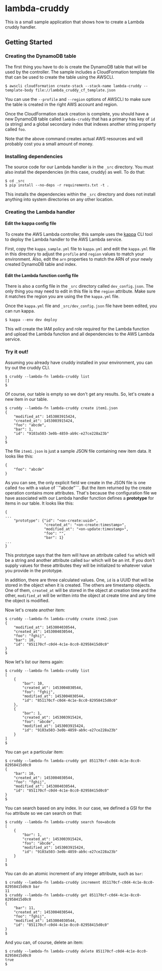 # lambda-cruddy

This is a small sample application that shows how to create a Lambda cruddy
handler.

## Getting Started

### Creating the DynamoDB table

The first thing you have to do is create the DynamoDB table that will be used
by the controller.  The sample includes a CloudFormation template file that can
be used to create the table using the AWSCLI.

```
$ awscli cloudformation create-stack --stack-name lambda-cruddy --template-body file://lambda_cruddy_cf_template.json
```

You can use the ``--profile`` and ``--region`` options of AWSCLI to make sure
the table is created in the right AWS account and region.

Once the CloudFormation stack creation is complete, you should have a new
DynamoDB table called ``lambda-cruddy`` that has a primary has key of ``id`` (a
string) and a global secondary index that indexes another string property
called ``foo``.

Note that the above command creates actual AWS resources and will probably cost
you a small amount of money.

### Installing dependencies

The source code for our Lambda handler is in the ``_src`` directory.  You must
also install the dependencies (in this case, cruddy) as well.  To do that:

```
$ cd _src
$ pip install --no-deps -r requirements.txt -t .
```

This installs the dependencies within the ``_src`` directory and does not
install anything into system directories on any other location.

### Creating the Lambda handler

#### Edit the kappa config file

To create the AWS Lambda controller, this sample uses the
[kappa](https://github.com/garnaat/kappa) CLI tool to deploy the Lambda handler
to the AWS Lambda service.

First, copy the ``kappa_sample.yml`` file to ``kappa.yml`` and edit the
``kappa.yml`` file in this directory to adjust the ``profile`` and ``region``
values to match your environment.  Also, edit the ``arn`` properties to match
the ARN of your newly created DynamoDB table and index.

#### Edit the Lambda function config file

There is also a config file in the ``_src`` directory called
``dev_config.json``.  The only thing you may need to edit in this file is the
``region`` attribute.  Make sure it matches the region you are using the the
``kappa.yml`` file.

Once the ``kappa.yml`` file and ``_src/dev_config.json`` file have been edited,
you can run kappa.

```
$ kappa --env dev deploy
```

This will create the IAM policy and role required for the Lambda function and
upload the Lambda function and all dependencies to the AWS Lambda service.

### Try it out!

Assuming you already have cruddy installed in your environment, you can try out
the cruddy CLI.

```
$ cruddy --lambda-fn lambda-cruddy list
[]
$
```

Of course, our table is empty so we don't get any results.  So, let's create a
new item in our table.

```
$ cruddy --lambda-fn lambda-cruddy create item1.json
{
    "modified_at": 1453003915424, 
    "created_at": 1453003915424, 
    "foo": "abcde", 
    "bar": 1, 
    "id": "9103a503-3e0b-4859-ab9c-e27ce228a23b"
}
$
```

The file ``item1.json`` is just a sample JSON file containing new item data.
It looks like this:

```
{
    "foo": "abcde"
}
```

As you can see, the only explicit field we create in the JSON file is one
called ``foo`` with a value of ``"abcde"```.  But the item returned by the
create operation contains more attributes.  That's because the configuration
file we have associated with our Lambda handler function defines a
**prototype** for items in our table.  It looks like this:

```
{
...
    "prototype": {"id": "<on-create:uuid>",
                  "created_at": "<on-create:timestamp>",
                  "modified_at": "<on-update:timestamp>",
                  "foo": "",
                  "bar": 1}
...
}
```

This prototype says that the item will have an attribute called ``foo`` which
will be a string and another attribute called ``bar`` which will be an int.  If
you don't supply values for these attributes they will be initialized to
whatever value you provide in the prototype.

In addition, there are three calculated values.  One, ``id`` is a UUID that
will be stored in the object when it is created.  The others are timestamp
objects.  One of them, ``created_at`` will be stored in the object at creation
time and the other, ``modified_at`` will be written into the object at create
time and any time the object is modified.

Now let's create another item:

```
$ cruddy --lambda-fn lambda-cruddy create item2.json
{
    "modified_at": 1453004030544, 
    "created_at": 1453004030544, 
    "foo": "fghij", 
    "bar": 10, 
    "id": "851170cf-c0d4-4c1e-8cc0-82958415d0c0"
}
$
```

Now let's list our items again:

```
$ cruddy --lambda-fn lambda-cruddy list
[
    {
        "bar": 10, 
        "created_at": 1453004030544, 
        "foo": "fghij", 
        "modified_at": 1453004030544, 
        "id": "851170cf-c0d4-4c1e-8cc0-82958415d0c0"
    }, 
    {
        "bar": 1, 
        "created_at": 1453003915424, 
        "foo": "abcde", 
        "modified_at": 1453003915424, 
        "id": "9103a503-3e0b-4859-ab9c-e27ce228a23b"
    }
]
$
```

You can ``get`` a particular item:

```
$ cruddy --lambda-fn lambda-cruddy get 851170cf-c0d4-4c1e-8cc0-82958415d0c0
{
    "bar": 10, 
    "created_at": 1453004030544, 
    "foo": "fghij", 
    "modified_at": 1453004030544, 
    "id": "851170cf-c0d4-4c1e-8cc0-82958415d0c0"
}
$
```

You can search based on any index.  In our case, we defined a GSI for the
``foo`` attribute so we can search on that:

```
$ cruddy --lambda-fn lambda-cruddy search foo=abcde
[
    {
        "bar": 1, 
        "created_at": 1453003915424, 
        "foo": "abcde", 
        "modified_at": 1453003915424, 
        "id": "9103a503-3e0b-4859-ab9c-e27ce228a23b"
    }
]
$
```

You can do an atomic increment of any integer attribute, such as ``bar``:

```
$ cruddy --lambda-fn lambda-cruddy increment 851170cf-c0d4-4c1e-8cc0-82958415d0c0 bar
11
$ cruddy --lambda-fn lambda-cruddy get 851170cf-c0d4-4c1e-8cc0-82958415d0c0
{
    "bar": 11, 
    "created_at": 1453004030544, 
    "foo": "fghij", 
    "modified_at": 1453004030544, 
    "id": "851170cf-c0d4-4c1e-8cc0-82958415d0c0"
}
$
```

And you can, of course, delete an item:

```
$ cruddy --lambda-fn lambda-cruddy delete 851170cf-c0d4-4c1e-8cc0-82958415d0c0
true
$
```
